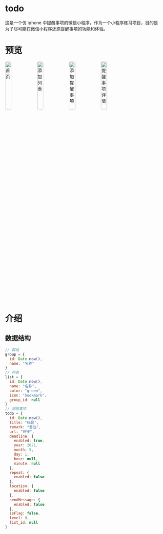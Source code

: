 # todo

这是一个仿 iphone 中提醒事项的微信小程序，作为一个小程序练习项目，目的是为了尽可能在微信小程序还原提醒事项的功能和体验。

# 预览

<img src="https://cdn.jsdelivr.net/gh/chapubest/picBed/images/home.PNG" alt="首页" width="20%" />
<img src="https://cdn.jsdelivr.net/gh/chapubest/picBed/images/add_list.PNG" alt="添加列表" width="20%" />
<img src="https://cdn.jsdelivr.net/gh/chapubest/picBed/images/add_todo.PNG" alt="添加提醒事项" width="20%" />
<img src="https://cdn.jsdelivr.net/gh/chapubest/picBed/images/todo_detail.PNG" alt="提醒事项详情" width="20%" />

# 介绍

## 数据结构

```js
// 群组
group = {
  id: Date.now(),
  name: "名称"
}
// 列表
list = {
  id: Date.now(),
  name: "名称",
  color: "green",
  icon: "bookmark",
  group_id: null
}
// 提醒事项
todo = {
  id: Date.now(),
  title: "标题",
  remark: "备注",
  url: "链接",
  deadline: {
    enabled: true,
    year: 2021,
    month: 5,
    day: 1,
    hour: null,
    minute: null
  },
  repeat: {
    enabled: false
  },
  location: {
    enabled: false
  },
  sendMessage: {
    enabled: false
  },
  isFlag: false,
  level: 0,
  list_id: null
}
```